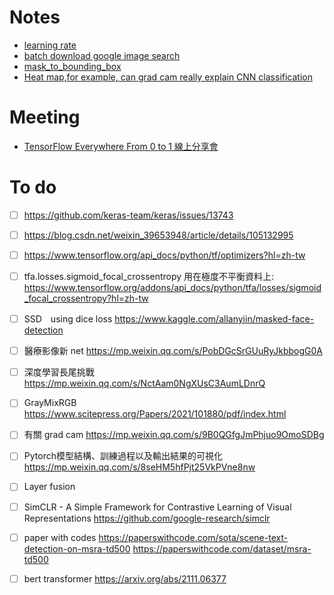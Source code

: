 # Notes

- [learning rate](https://github.com/karenkao/Python-notes/tree/main/learning%20rate)
- [batch download google image search](https://github.com/karenkao/Python-notes/blob/main/batch%20download%20google%20image%20search/Readme.md)
- [mask_to_bounding_box](https://github.com/karenkao/Python-notes/tree/main/mask_to_bounding_box)
- [Heat map,for example, can grad cam really explain CNN classification](https://github.com/karenkao/Python-notes/blob/main/Heat%20map%2Cfor%20example%2C%20can%20grad%20cam%20really%20explain%20CNN%20classification.md)



# Meeting

- [TensorFlow Everywhere From 0 to 1 線上分享會](https://github.com/karenkao/Python-notes/blob/main/TensorFlow%20Everywhere%20From%200%20to%201%208865ce1363b0434ba46c4b61b4a30838.md)


# To do

- [ ] https://github.com/keras-team/keras/issues/13743

- [ ] https://blog.csdn.net/weixin_39653948/article/details/105132995

- [ ] https://www.tensorflow.org/api_docs/python/tf/optimizers?hl=zh-tw

- [ ] tfa.losses.sigmoid_focal_crossentropy 用在極度不平衡資料上: https://www.tensorflow.org/addons/api_docs/python/tfa/losses/sigmoid_focal_crossentropy?hl=zh-tw
- [ ] SSD　using dice loss https://www.kaggle.com/allanyiin/masked-face-detection
- [ ] 醫療影像新 net https://mp.weixin.qq.com/s/PobDGcSrGUuRyJkbbogG0A 
- [ ] 深度學習長尾挑戰 https://mp.weixin.qq.com/s/NctAam0NgXUsC3AumLDnrQ
- [ ] GrayMixRGB https://www.scitepress.org/Papers/2021/101880/pdf/index.html
- [ ] 有關 grad cam https://mp.weixin.qq.com/s/9B0QGfgJmPhjuo9OmoSDBg
- [ ] Pytorch模型結構、訓練過程以及輸出結果的可視化 https://mp.weixin.qq.com/s/8seHM5hfPjt25VkPVne8nw
- [ ] Layer fusion
- [ ] SimCLR - A Simple Framework for Contrastive Learning of Visual Representations https://github.com/google-research/simclr
- [ ] paper with codes https://paperswithcode.com/sota/scene-text-detection-on-msra-td500 https://paperswithcode.com/dataset/msra-td500
- [ ] bert transformer https://arxiv.org/abs/2111.06377


